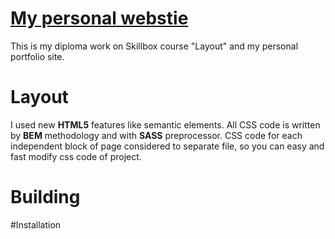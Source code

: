 # [My personal webstie](https://vadimveberg.ru/)
This is my diploma work on Skillbox course "Layout" and my personal portfolio site.

# Layout
I used new **HTML5** features like semantic elements. All CSS code is written by **BEM** methodology and with **SASS** preprocessor. CSS code for each independent block of page considered to separate file, so you can easy and fast modify css code of project.


# Building

#Installation

